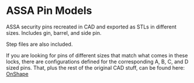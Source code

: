# ASSA Pin Models

ASSA security pins recreated in CAD and exported as STLs in different sizes. Includes gin, barrel, and side pin. 

Step files are also included.

If you are looking for pins of different sizes that match what comes in these locks, there are configurations defined for the
corresponding A, B, C, and D sized pins. That, plus the rest of the original CAD stuff, can be found here: 
[OnShape](https://cad.onshape.com/documents/176fe9eabd277f7d3a69e7b4/w/a9a9295e99a16ee94f090353/e/b16dd582293e6b9c6d4326a5?configuration=List_bMwezQiz2Jqhxx%3DDefault%3BList_nkgbB6XMHEotgr%3DB___196____5mm&renderMode=0&uiState=65a351917329370a4f51c2d3)
